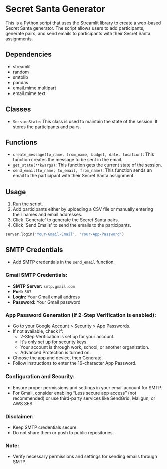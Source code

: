 # Secret Santa Generator

This is a Python script that uses the Streamlit library to create a web-based Secret Santa generator. The script allows users to add participants, generate pairs, and send emails to participants with their Secret Santa assignments.

## Dependencies

- streamlit
- random
- smtplib
- pandas
- email.mime.multipart
- email.mime.text

## Classes

- `SessionState`: This class is used to maintain the state of the session. It stores the participants and pairs.

## Functions

- `create_message(to_name, from_name, budget, date, location)`: This function creates the message to be sent in the email.
- `get_state(**kwargs)`: This function gets the current state of the session.
- `send_email(to_name, to_email, from_name)`: This function sends an email to the participant with their Secret Santa assignment.

## Usage

1. Run the script.
2. Add participants either by uploading a CSV file or manually entering their names and email addresses.
3. Click 'Generate' to generate the Secret Santa pairs.
4. Click 'Send Emails' to send the emails to the participants.


```python
server.login('Your-Gmail-Email', 'Your-App-Password')
```

## SMTP Credentials

- Add SMTP credentials in the `send_email` function.

### Gmail SMTP Credentials:

- **SMTP Server:** `smtp.gmail.com`
- **Port:** `587`
- **Login:** Your Gmail email address
- **Password:** Your Gmail password

### App Password Generation (If 2-Step Verification is enabled):

- Go to your Google Account > Security > App Passwords.
- If not available, check if:
  - 2-Step Verification is set up for your account.
  - It's only set up for security keys.
  - Your account is through work, school, or another organization.
  - Advanced Protection is turned on.
- Choose the app and device, then Generate.
- Follow instructions to enter the 16-character App Password.

### Configuration and Security:

- Ensure proper permissions and settings in your email account for SMTP.
- For Gmail, consider enabling “Less secure app access” (not recommended) or use third-party services like SendGrid, Mailgun, or AWS SES.

### Disclaimer:

- Keep SMTP credentials secure.
- Do not share them or push to public repositories.

### Note:

- Verify necessary permissions and settings for sending emails through SMTP.
